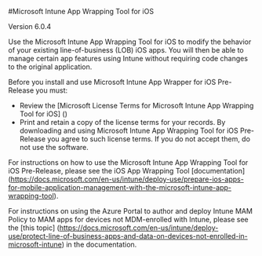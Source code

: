 #Microsoft Intune App Wrapping Tool for iOS 

Version 6.0.4 

Use the Microsoft Intune App Wrapping Tool for iOS to modify the behavior of your existing line-of-business (LOB) iOS apps. You will then be able to manage certain app features using Intune without requiring code changes to the original application.

Before you install and use Microsoft Intune App Wrapper for iOS Pre-Release you must:
* Review the [Microsoft License Terms for Microsoft Intune App Wrapping Tool for iOS] ()
* Print and retain a copy of the license terms for your records. By downloading and using Microsoft Intune App Wrapping Tool for iOS Pre-Release you agree to such license terms. If you do not accept them, do not use the software.

For instructions on how to use the Microsoft Intune App Wrapping Tool for iOS Pre-Release, please see the iOS App Wrapping Tool [documentation] (https://docs.microsoft.com/en-us/intune/deploy-use/prepare-ios-apps-for-mobile-application-management-with-the-microsoft-intune-app-wrapping-tool).

For instructions on using the Azure Portal to author and deploy Intune MAM Policy to MAM apps for devices not MDM-enrolled with Intune, please see the [this topic] (https://docs.microsoft.com/en-us/intune/deploy-use/protect-line-of-business-apps-and-data-on-devices-not-enrolled-in-microsoft-intune) in the documentation.
